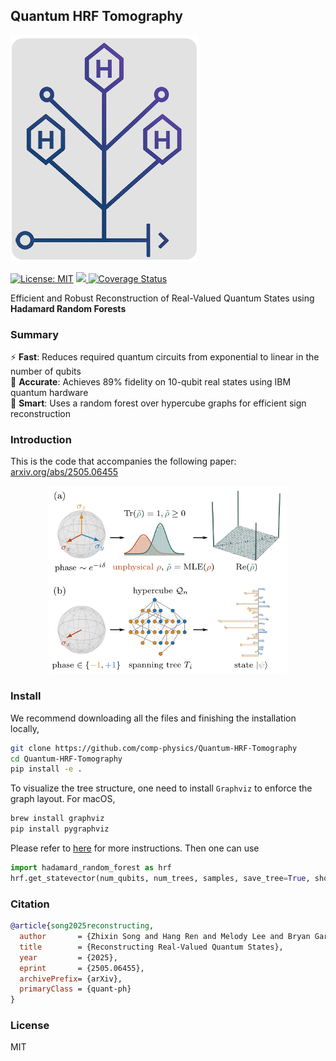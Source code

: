 ## Quantum HRF Tomography
<img src="assets/logo-qht.png" alt="HRF Banner" width="300"/>

[![License: MIT](https://img.shields.io/badge/License-MIT-yellow.svg)](#license)
<a href="https://github.com/comp-physics/Quantum-HRF-Tomography/actions">
<img src="https://github.com/comp-physics/Quantum-HRF-Tomography/actions/workflows/ci.yml/badge.svg" />
</a>
[![Coverage Status](https://coveralls.io/repos/github/comp-physics/Quantum-HRF-Tomography/badge.svg)](https://coveralls.io/github/comp-physics/Quantum-HRF-Tomography)

Efficient and Robust Reconstruction of Real-Valued Quantum States using **Hadamard Random Forests**

### Summary

⚡ **Fast**: Reduces required quantum circuits from exponential to linear in the number of qubits  
🎯 **Accurate**: Achieves 89% fidelity on 10-qubit real states using IBM quantum hardware  
🧠 **Smart**: Uses a random forest over hypercube graphs for efficient sign reconstruction  

### Introduction

This is the code that accompanies the following paper: [arxiv.org/abs/2505.06455](https://arxiv.org/abs/2505.06455)

<div align="center">
<img src="https://github.com/comp-physics/Quantum-HRF-Tomography/blob/master/assets/overview.png" height="300px"> 
</div>

### Install 

We recommend downloading all the files and finishing the installation locally,

```bash
git clone https://github.com/comp-physics/Quantum-HRF-Tomography
cd Quantum-HRF-Tomography
pip install -e .
```

To visualize the tree structure, one need to install `Graphviz` to enforce the graph layout. For macOS,

```bash
brew install graphviz
pip install pygraphviz
```

Please refer to [here](https://www.graphviz.org/download/) for more instructions. Then one can use 

```python
import hadamard_random_forest as hrf
hrf.get_statevector(num_qubits, num_trees, samples, save_tree=True, show_tree=True)
```

### Citation

```bibtex
@article{song2025reconstructing,
  author       = {Zhixin Song and Hang Ren and Melody Lee and Bryan Gard and Nicolas Renaud and Spencer H. Bryngelson},
  title        = {Reconstructing Real-Valued Quantum States},
  year         = {2025},
  eprint       = {2505.06455},
  archivePrefix= {arXiv},
  primaryClass = {quant-ph}
}
```


### License

MIT
